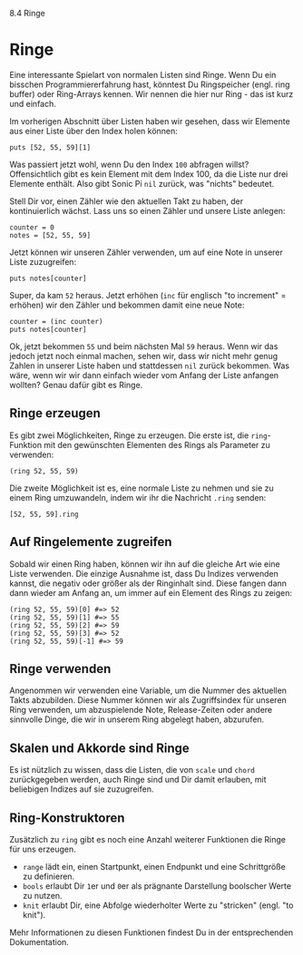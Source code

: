8.4 Ringe

# Ringe

Eine interessante Spielart von normalen Listen sind Ringe. Wenn Du ein bisschen Programmiererfahrung hast, könntest Du Ringspeicher (engl. ring buffer) oder Ring-Arrays kennen. Wir nennen die hier nur Ring - das ist kurz und einfach.

Im vorherigen Abschnitt über Listen haben wir gesehen, dass wir Elemente aus einer Liste über den Index holen können:

```
puts [52, 55, 59][1]
```

Was passiert jetzt wohl, wenn Du den Index `100` abfragen willst? Offensichtlich gibt es kein Element mit dem Index 100, da die Liste nur drei Elemente enthält. Also gibt Sonic Pi `nil` zurück, was "nichts" bedeutet. 

Stell Dir vor, einen Zähler wie den aktuellen Takt zu haben, der kontinuierlich wächst. Lass uns so einen Zähler und unsere Liste anlegen:

```
counter = 0
notes = [52, 55, 59]
```

Jetzt können wir unseren Zähler verwenden, um auf eine Note in unserer Liste zuzugreifen:

```
puts notes[counter]
```

Super, da kam `52` heraus. Jetzt erhöhen (`inc` für englisch "to increment" = erhöhen) wir den Zähler und bekommen damit eine neue Note:

```
counter = (inc counter)
puts notes[counter]
```

Ok, jetzt bekommen `55` und beim nächsten Mal `59` heraus. Wenn wir das jedoch jetzt noch einmal machen, sehen wir, dass wir nicht mehr genug Zahlen in unserer Liste haben und stattdessen `nil` zurück bekommen. Was wäre, wenn wir wir dann einfach wieder vom Anfang der Liste anfangen wollten? Genau dafür gibt es Ringe.

## Ringe erzeugen

Es gibt zwei Möglichkeiten, Ringe zu erzeugen. Die erste ist, die `ring`-Funktion mit den gewünschten Elementen des Rings als Parameter zu verwenden:

```
(ring 52, 55, 59)
```

Die zweite Möglichkeit ist es, eine normale Liste zu nehmen und sie zu einem Ring umzuwandeln, indem wir ihr die Nachricht `.ring` senden:

```
[52, 55, 59].ring
```

## Auf Ringelemente zugreifen

Sobald wir einen Ring haben, können wir ihn auf die gleiche Art wie eine Liste verwenden. Die einzige Ausnahme ist, dass Du Indizes verwenden kannst, die negativ oder größer als der Ringinhalt sind. Diese fangen dann dann wieder am Anfang an, um immer auf ein Element des Rings zu zeigen:

```
(ring 52, 55, 59)[0] #=> 52
(ring 52, 55, 59)[1] #=> 55
(ring 52, 55, 59)[2] #=> 59
(ring 52, 55, 59)[3] #=> 52
(ring 52, 55, 59)[-1] #=> 59
```

## Ringe verwenden

Angenommen wir verwenden eine Variable, um die Nummer des aktuellen Takts abzubilden. Diese Nummer können wir als Zugriffsindex für unseren Ring verwenden, um abzuspielende Note, Release-Zeiten oder andere sinnvolle Dinge, die wir in unserem Ring abgelegt haben, abzurufen. 

## Skalen und Akkorde sind Ringe

Es ist nützlich zu wissen, dass die Listen, die von  `scale` und `chord` zurückgegeben werden, auch Ringe sind und Dir damit erlauben, mit beliebigen Indizes auf sie zuzugreifen.

## Ring-Konstruktoren

Zusätzlich zu `ring` gibt es noch eine Anzahl weiterer Funktionen die Ringe für uns erzeugen.

* `range` lädt ein, einen Startpunkt, einen Endpunkt und eine Schrittgröße zu definieren.
* `bools` erlaubt Dir `1`er und `0`er als prägnante Darstellung boolscher Werte zu nutzen.
* `knit` erlaubt Dir, eine Abfolge wiederholter Werte zu "stricken" (engl. "to knit").

Mehr Informationen zu diesen Funktionen findest Du in der entsprechenden Dokumentation.




